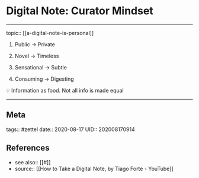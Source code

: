 # Digital Note: Curator Mindset
---

topic:: [[a-digital-note-is-personal]]

1. Public → Private

2. Novel → Timeless

3. Sensational → Subtle

4. Consuming → Digesting

<aside>
💡 Information as food. Not all info is made equal

</aside>



---
## Meta
tags:: #zettel
date:: 2020-08-17
UID:: 202008170914
## References
- see also:: [[#]]
- source:: [[How to Take a Digital Note, by Tiago Forte - YouTube]]